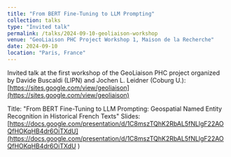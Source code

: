 ```yaml
---
title: "From BERT Fine-Tuning to LLM Prompting"
collection: talks
type: "Invited talk"
permalink: /talks/2024-09-10-geoliaison-workshop
venue: "GeoLiaison PHC Project Workshop 1, Maison de la Recherche"
date: 2024-09-10
location: "Paris, France"
---
```



Invited talk at the first workshop of the GeoLiaison PHC project organized by Davide Buscaldi (LIPN) and Jochen L. Leidner (Coburg U.): [https://sites.google.com/view/geoliaison](https://sites.google.com/view/geoliaison)

Title: "From BERT Fine-Tuning to LLM Prompting: Geospatial Named Entity Recognition in Historical French Texts"
Slides: [https://docs.google.com/presentation/d/1C8mszTQhK2RbAL5fNLlgF22AOQfHOKqHB4dr6OiTXdU](https://docs.google.com/presentation/d/1C8mszTQhK2RbAL5fNLlgF22AOQfHOKqHB4dr6OiTXdU )
